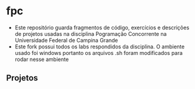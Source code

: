 # fpc
* Este repositório guarda fragmentos de código, exercícios e descrições de projetos usadas na disciplina Pogramação Concorrente na Universidade Federal de Campina Grande
* Este fork possui todos os labs respondidos da disciplina. O ambiente usado foi windows portanto os arquivos .sh foram modificados para rodar nesse ambiente

## Projetos

